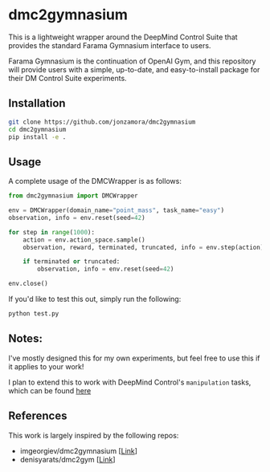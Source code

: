 # dmc2gymnasium

This is a lightweight wrapper around the DeepMind Control Suite that provides the standard Farama Gymnasium interface to users. 

Farama Gymnasium is the continuation of OpenAI Gym, and this repository will provide users with a simple, up-to-date, and easy-to-install package for their DM Control Suite experiments.

## Installation

```bash
git clone https://github.com/jonzamora/dmc2gymnasium
cd dmc2gymnasium
pip install -e .
```

## Usage

A complete usage of the DMCWrapper is as follows:

```python
from dmc2gymnasium import DMCWrapper

env = DMCWrapper(domain_name="point_mass", task_name="easy")
observation, info = env.reset(seed=42)

for step in range(1000):
    action = env.action_space.sample()
    observation, reward, terminated, truncated, info = env.step(action)

    if terminated or truncated:
        observation, info = env.reset(seed=42)

env.close()
```

If you'd like to test this out, simply run the following:

```bash
python test.py
```

## Notes:

I've mostly designed this for my own experiments, but feel free to use this if it applies to your work!

I plan to extend this to work with DeepMind Control's `manipulation` tasks, which can be found [here](https://github.com/google-deepmind/dm_control/tree/main/dm_control/manipulation)

## References

This work is largely inspired by the following repos:

- imgeorgiev/dmc2gymnasium [[Link](https://github.com/imgeorgiev/dmc2gymnasium)]
- denisyarats/dmc2gym [[Link](https://github.com/denisyarats/dmc2gym)]

